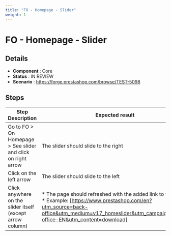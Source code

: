 ```yaml
---
title: "FO - Homepage - Slider"
weight: 1
---
```


# FO - Homepage - Slider
## Details
* **Component** : Core
* **Status** : IN REVIEW
* **Scenario** : https://forge.prestashop.com/browse/TEST-5098

## Steps
| Step Description | Expected result |
| ----- | ----- |
| Go to FO > On Homepage > See slider and click on right arrow | The slider should slide to the right |
| Click on the left arrow | The slider should slide to the left |
| Click anywhere on the slider itself (except arrow column) | * The page should refreshed with the added link to the slide<br> * Example: [https://www.prestashop.com/en?utm_source=back-office&utm_medium=v17_homeslider&utm_campaign=back-office-EN&utm_content=download] |